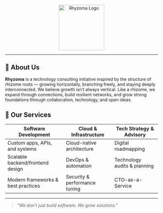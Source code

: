<p align="center">
  <img src="https://ucarecdn.com/d0e4e611-da07-4644-9ea1-d72ee03efa7f/image.png" alt="Rhyzoma Logo" width="150"/>
</p>

---

## 🌿 About Us

**Rhyzoma** is a technology consulting initiative inspired by the structure of rhizome roots — growing horizontally, branching freely, and staying deeply interconnected.
We believe growth isn’t always vertical. Like a rhizome, we expand through connections, build resilient networks, and grow strong foundations through collaboration, technology, and open ideas.

## 💼 Our Services

| Software Development              | Cloud & Infrastructure          | Tech Strategy & Advisory        |
|----------------------------------|----------------------------------|----------------------------------|
| Custom apps, APIs, and systems   | Cloud-native architecture        | Digital roadmapping              |
| Scalable backend/frontend design | DevOps & automation              | Technology audits & planning     |
| Modern frameworks & best practices | Security & performance tuning | CTO-as-a-Service                 |

---

> _“We don’t just build software. We grow solutions.”_
